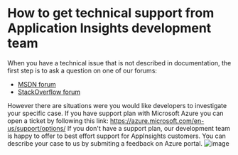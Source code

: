<properties 
	pageTitle="How to get technical support from Application Insights development team" 
	description="When you have a case that requires special support from Application Insights development team, this is how you can submit the details to get support." 
	services="application-insights" 
  documentationCenter=""
	authors="albulank" 
	manager="abetaha"/>

<tags 
	ms.service="application-insights" 
	ms.workload="tbd" 
	ms.tgt_pltfrm="ibiza" 
	ms.devlang="na" 
	ms.topic="article" 
	ms.date="05/20/2016" 
	ms.author="albulank"/>
	
# How to get technical support from Application Insights development team
	
When you have a technical issue that is not described in documentation, the first step is to ask a question on one of our forums:

* [MSDN forum](https://social.msdn.microsoft.com/Forums/vstudio/en-US/home?forum=ApplicationInsights)
* [StackOverflow forum](http://stackoverflow.com/questions/tagged/ms-application-insights)
	
However there are situations were you would like developers to investigate your specific case. If you have support plan with Microsoft Azure you can open a ticket by following this link: https://azure.microsoft.com/en-us/support/options/
If you don't have a support plan, our development team is happy to offer to best effort support for AppInsights customers. You can describe your case to us by submiting a feedback on Azure portal.
![image](https://cloud.githubusercontent.com/assets/11968377/15445590/62e9ae3e-1eb6-11e6-94a8-a630a44622f0.png)

